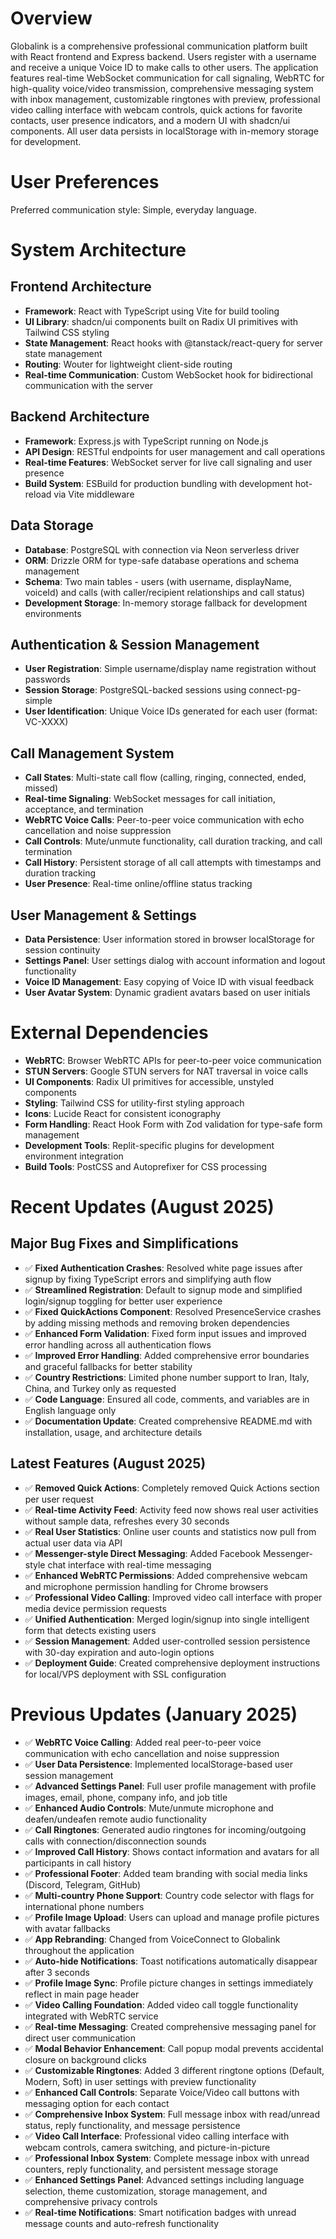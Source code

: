 # Overview

Globalink is a comprehensive professional communication platform built with React frontend and Express backend. Users register with a username and receive a unique Voice ID to make calls to other users. The application features real-time WebSocket communication for call signaling, WebRTC for high-quality voice/video transmission, comprehensive messaging system with inbox management, customizable ringtones with preview, professional video calling interface with webcam controls, quick actions for favorite contacts, user presence indicators, and a modern UI with shadcn/ui components. All user data persists in localStorage with in-memory storage for development.

# User Preferences

Preferred communication style: Simple, everyday language.

# System Architecture

## Frontend Architecture
- **Framework**: React with TypeScript using Vite for build tooling
- **UI Library**: shadcn/ui components built on Radix UI primitives with Tailwind CSS styling
- **State Management**: React hooks with @tanstack/react-query for server state management
- **Routing**: Wouter for lightweight client-side routing
- **Real-time Communication**: Custom WebSocket hook for bidirectional communication with the server

## Backend Architecture
- **Framework**: Express.js with TypeScript running on Node.js
- **API Design**: RESTful endpoints for user management and call operations
- **Real-time Features**: WebSocket server for live call signaling and user presence
- **Build System**: ESBuild for production bundling with development hot-reload via Vite middleware

## Data Storage
- **Database**: PostgreSQL with connection via Neon serverless driver
- **ORM**: Drizzle ORM for type-safe database operations and schema management
- **Schema**: Two main tables - users (with username, displayName, voiceId) and calls (with caller/recipient relationships and call status)
- **Development Storage**: In-memory storage fallback for development environments

## Authentication & Session Management
- **User Registration**: Simple username/display name registration without passwords
- **Session Storage**: PostgreSQL-backed sessions using connect-pg-simple
- **User Identification**: Unique Voice IDs generated for each user (format: VC-XXXX)

## Call Management System
- **Call States**: Multi-state call flow (calling, ringing, connected, ended, missed)
- **Real-time Signaling**: WebSocket messages for call initiation, acceptance, and termination
- **WebRTC Voice Calls**: Peer-to-peer voice communication with echo cancellation and noise suppression
- **Call Controls**: Mute/unmute functionality, call duration tracking, and call termination
- **Call History**: Persistent storage of all call attempts with timestamps and duration tracking
- **User Presence**: Real-time online/offline status tracking

## User Management & Settings
- **Data Persistence**: User information stored in browser localStorage for session continuity
- **Settings Panel**: User settings dialog with account information and logout functionality
- **Voice ID Management**: Easy copying of Voice ID with visual feedback
- **User Avatar System**: Dynamic gradient avatars based on user initials

# External Dependencies

- **WebRTC**: Browser WebRTC APIs for peer-to-peer voice communication
- **STUN Servers**: Google STUN servers for NAT traversal in voice calls
- **UI Components**: Radix UI primitives for accessible, unstyled components
- **Styling**: Tailwind CSS for utility-first styling approach
- **Icons**: Lucide React for consistent iconography
- **Form Handling**: React Hook Form with Zod validation for type-safe form management
- **Development Tools**: Replit-specific plugins for development environment integration
- **Build Tools**: PostCSS and Autoprefixer for CSS processing

# Recent Updates (August 2025)

## Major Bug Fixes and Simplifications
- ✅ **Fixed Authentication Crashes**: Resolved white page issues after signup by fixing TypeScript errors and simplifying auth flow
- ✅ **Streamlined Registration**: Default to signup mode and simplified login/signup toggling for better user experience  
- ✅ **Fixed QuickActions Component**: Resolved PresenceService crashes by adding missing methods and removing broken dependencies
- ✅ **Enhanced Form Validation**: Fixed form input issues and improved error handling across all authentication flows
- ✅ **Improved Error Handling**: Added comprehensive error boundaries and graceful fallbacks for better stability
- ✅ **Country Restrictions**: Limited phone number support to Iran, Italy, China, and Turkey only as requested
- ✅ **Code Language**: Ensured all code, comments, and variables are in English language only
- ✅ **Documentation Update**: Created comprehensive README.md with installation, usage, and architecture details

## Latest Features (August 2025)
- ✅ **Removed Quick Actions**: Completely removed Quick Actions section per user request
- ✅ **Real-time Activity Feed**: Activity feed now shows real user activities without sample data, refreshes every 30 seconds
- ✅ **Real User Statistics**: Online user counts and statistics now pull from actual user data via API
- ✅ **Messenger-style Direct Messaging**: Added Facebook Messenger-style chat interface with real-time messaging
- ✅ **Enhanced WebRTC Permissions**: Added comprehensive webcam and microphone permission handling for Chrome browsers
- ✅ **Professional Video Calling**: Improved video call interface with proper media device permission requests
- ✅ **Unified Authentication**: Merged login/signup into single intelligent form that detects existing users
- ✅ **Session Management**: Added user-controlled session persistence with 30-day expiration and auto-login options
- ✅ **Deployment Guide**: Created comprehensive deployment instructions for local/VPS deployment with SSL configuration

# Previous Updates (January 2025)

- ✅ **WebRTC Voice Calling**: Added real peer-to-peer voice communication with echo cancellation and noise suppression
- ✅ **User Data Persistence**: Implemented localStorage-based user session management
- ✅ **Advanced Settings Panel**: Full user profile management with profile images, email, phone, company info, and job title
- ✅ **Enhanced Audio Controls**: Mute/unmute microphone and deafen/undeafen remote audio functionality
- ✅ **Call Ringtones**: Generated audio ringtones for incoming/outgoing calls with connection/disconnection sounds
- ✅ **Improved Call History**: Shows contact information and avatars for all participants in call history
- ✅ **Professional Footer**: Added team branding with social media links (Discord, Telegram, GitHub)
- ✅ **Multi-country Phone Support**: Country code selector with flags for international phone numbers
- ✅ **Profile Image Upload**: Users can upload and manage profile pictures with avatar fallbacks
- ✅ **App Rebranding**: Changed from VoiceConnect to Globalink throughout the application
- ✅ **Auto-hide Notifications**: Toast notifications automatically disappear after 3 seconds
- ✅ **Profile Image Sync**: Profile picture changes in settings immediately reflect in main page header
- ✅ **Video Calling Foundation**: Added video call toggle functionality integrated with WebRTC service
- ✅ **Real-time Messaging**: Created comprehensive messaging panel for direct user communication
- ✅ **Modal Behavior Enhancement**: Call popup modal prevents accidental closure on background clicks
- ✅ **Customizable Ringtones**: Added 3 different ringtone options (Default, Modern, Soft) in user settings with preview functionality
- ✅ **Enhanced Call Controls**: Separate Voice/Video call buttons with messaging option for each contact
- ✅ **Comprehensive Inbox System**: Full message inbox with read/unread status, reply functionality, and message persistence
- ✅ **Video Call Interface**: Professional video calling interface with webcam controls, camera switching, and picture-in-picture
- ✅ **Professional Inbox System**: Complete message inbox with unread counters, reply functionality, and persistent message storage
- ✅ **Enhanced Settings Panel**: Advanced settings including language selection, theme customization, storage management, and comprehensive privacy controls
- ✅ **Real-time Notifications**: Smart notification badges with unread message counts and auto-refresh functionality